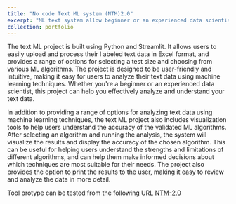 ```yaml
---
title: "No code Text ML system (NTM)2.0"
excerpt: "ML text system allow beginner or an experienced data scientist to effectively analyze and understand their text data. <br/><img src='/images/text_ml.jpeg'>"
collection: portfolio
---
```


The text ML project is built using Python and Streamlit. It allows users to easily upload and process their l
abeled text data in Excel format, and provides a range of options for selecting a test size and choosing from various ML algorithms. The project is designed to be user-friendly and intuitive, making it easy for users to analyze their text data using machine learning techniques. Whether you're a beginner or an experienced data scientist, this project can help you effectively analyze and understand your text data. 

In addition to providing a range of options for analyzing text data using machine learning techniques, the text ML project also includes visualization tools to help users understand the accuracy of the validated ML algorithms. After selecting an algorithm and running the analysis, the system will visualize  the results and display the accuracy of the chosen algorithm. This can be useful for helping users understand the strengths and limitations of different algorithms, and can help them make informed decisions about which techniques are most suitable for their needs. The project also provides the option to print the results to the user, making it easy to review and analyze the data in more detail.

Tool protype can be tested from the following URL [NTM-2.0](https://isultane-ml-text-classification-ml-engine-1i6io4.streamlit.app/)
